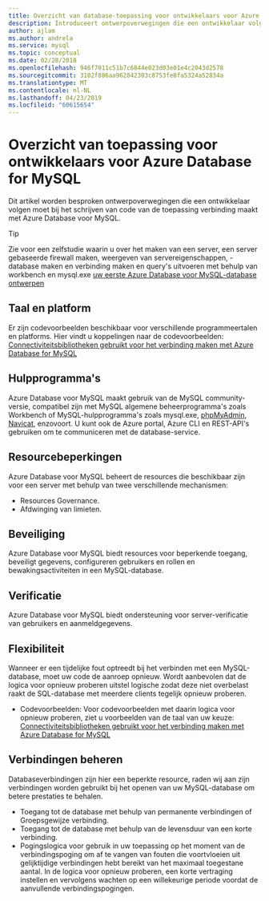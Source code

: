 ```yaml
---
title: Overzicht van database-toepassing voor ontwikkelaars voor Azure Database for MySQL
description: Introduceert ontwerpoverwegingen die een ontwikkelaar volgen moet bij het schrijven van code van de toepassing verbinding maakt met Azure Database voor MySQL
author: ajlam
ms.author: andrela
ms.service: mysql
ms.topic: conceptual
ms.date: 02/28/2018
ms.openlocfilehash: 946f7011c51b7c6844e023d03e01e4c2043d2578
ms.sourcegitcommit: 3102f886aa962842303c8753fe8fa5324a52834a
ms.translationtype: MT
ms.contentlocale: nl-NL
ms.lasthandoff: 04/23/2019
ms.locfileid: "60615654"
---
```

# <a name="application-development-overview-for-azure-database-for-mysql"></a>Overzicht van toepassing voor ontwikkelaars voor Azure Database for MySQL 
Dit artikel worden besproken ontwerpoverwegingen die een ontwikkelaar volgen moet bij het schrijven van code van de toepassing verbinding maakt met Azure Database voor MySQL. 

> [!TIP]
> Zie voor een zelfstudie waarin u over het maken van een server, een server gebaseerde firewall maken, weergeven van servereigenschappen, -database maken en verbinding maken en query's uitvoeren met behulp van workbench en mysql.exe [uw eerste Azure Database voor MySQL-database ontwerpen](tutorial-design-database-using-portal.md)

## <a name="language-and-platform"></a>Taal en platform
Er zijn codevoorbeelden beschikbaar voor verschillende programmeertalen en platforms. Hier vindt u koppelingen naar de codevoorbeelden: [Connectiviteitsbibliotheken gebruikt voor het verbinding maken met Azure Database for MySQL](concepts-connection-libraries.md)

## <a name="tools"></a>Hulpprogramma's
Azure Database voor MySQL maakt gebruik van de MySQL community-versie, compatibel zijn met MySQL algemene beheerprogramma's zoals Workbench of MySQL-hulpprogramma's zoals mysql.exe, [phpMyAdmin](https://www.phpmyadmin.net/), [Navicat](https://www.navicat.com/products/navicat-for-mysql), enzovoort. U kunt ook de Azure portal, Azure CLI en REST-API's gebruiken om te communiceren met de database-service.

## <a name="resource-limitations"></a>Resourcebeperkingen
Azure Database voor MySQL beheert de resources die beschikbaar zijn voor een server met behulp van twee verschillende mechanismen: 
- Resources Governance.
- Afdwinging van limieten.

## <a name="security"></a>Beveiliging
Azure Database voor MySQL biedt resources voor beperkende toegang, beveiligt gegevens, configureren gebruikers en rollen en bewakingsactiviteiten in een MySQL-database.

## <a name="authentication"></a>Verificatie
Azure Database voor MySQL biedt ondersteuning voor server-verificatie van gebruikers en aanmeldgegevens.

## <a name="resiliency"></a>Flexibiliteit
Wanneer er een tijdelijke fout optreedt bij het verbinden met een MySQL-database, moet uw code de aanroep opnieuw. Wordt aanbevolen dat de logica voor opnieuw proberen uitstel logische zodat deze niet overbelast raakt de SQL-database met meerdere clients tegelijk opnieuw proberen.

- Codevoorbeelden: Voor codevoorbeelden met daarin logica voor opnieuw proberen, ziet u voorbeelden van de taal van uw keuze: [Connectiviteitsbibliotheken gebruikt voor het verbinding maken met Azure Database for MySQL](concepts-connection-libraries.md)

## <a name="managing-connections"></a>Verbindingen beheren
Databaseverbindingen zijn hier een beperkte resource, raden wij aan zijn verbindingen worden gebruikt bij het openen van uw MySQL-database om betere prestaties te behalen.
- Toegang tot de database met behulp van permanente verbindingen of Groepsgewijze verbinding.
- Toegang tot de database met behulp van de levensduur van een korte verbinding. 
- Pogingslogica voor gebruik in uw toepassing op het moment van de verbindingspoging om af te vangen van fouten die voortvloeien uit gelijktijdige verbindingen hebt bereikt van het maximaal toegestane aantal. In de logica voor opnieuw proberen, een korte vertraging instellen en vervolgens wachten op een willekeurige periode voordat de aanvullende verbindingspogingen.